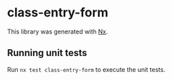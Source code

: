 # class-entry-form

This library was generated with [Nx](https://nx.dev).

## Running unit tests

Run `nx test class-entry-form` to execute the unit tests.
